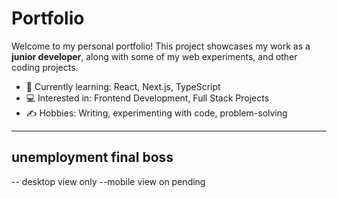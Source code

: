 # Portfolio

Welcome to my personal portfolio! This project showcases my work as a **junior developer**, along with some of my  web experiments, and other coding projects.

- 🌱 Currently learning: React, Next.js, TypeScript  
- 💻 Interested in: Frontend Development, Full Stack Projects  
- ✍️ Hobbies: Writing, experimenting with code, problem-solving

---

## unemployment final boss
-- desktop view only 
--mobile view on pending
